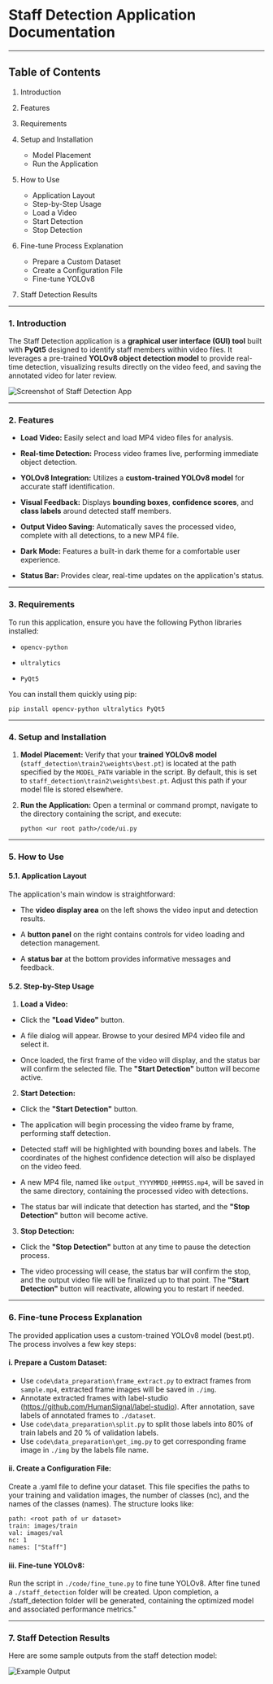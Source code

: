 # Staff Detection Application Documentation

---

## Table of Contents
1. Introduction

2. Features

3. Requirements

4. Setup and Installation
    - Model Placement
    - Run the Application

5. How to Use
    - Application Layout
    - Step-by-Step Usage
    - Load a Video
    - Start Detection
    - Stop Detection

6. Fine-tune Process Explanation
    - Prepare a Custom Dataset
    - Create a Configuration File
    - Fine-tune YOLOv8

7. Staff Detection Results
---

### 1. Introduction

The Staff Detection application is a **graphical user interface (GUI) tool** built with **PyQt5** designed to identify staff members within video files. It leverages a pre-trained **YOLOv8 object detection model** to provide real-time detection, visualizing results directly on the video feed, and saving the annotated video for later review.

![Screenshot of Staff Detection App](./Staff%20Detection%20App%20Screenshot.png)

---

### 2. Features

* **Load Video:** Easily select and load MP4 video files for analysis.

* **Real-time Detection:** Process video frames live, performing immediate object detection.

* **YOLOv8 Integration:** Utilizes a **custom-trained YOLOv8 model** for accurate staff identification.

* **Visual Feedback:** Displays **bounding boxes**, **confidence scores**, and **class labels** around detected staff members.

* **Output Video Saving:** Automatically saves the processed video, complete with all detections, to a new MP4 file.

* **Dark Mode:** Features a built-in dark theme for a comfortable user experience.

* **Status Bar:** Provides clear, real-time updates on the application's status.

---

### 3. Requirements

To run this application, ensure you have the following Python libraries installed:

* `opencv-python`

* `ultralytics`

* `PyQt5`

You can install them quickly using pip:
```
pip install opencv-python ultralytics PyQt5
```

---

### 4. Setup and Installation

1. **Model Placement:** Verify that your **trained YOLOv8 model** (`staff_detection\train2\weights\best.pt`) is located at the path specified by the `MODEL_PATH` variable in the script. By default, this is set to `staff_detection\train2\weights\best.pt`. Adjust this path if your model file is stored elsewhere.

3. **Run the Application:** Open a terminal or command prompt, navigate to the directory containing the script, and execute:
    ```
    python <ur root path>/code/ui.py
    ```

---

### 5. How to Use

#### 5.1. Application Layout

The application's main window is straightforward:

* The **video display area** on the left shows the video input and detection results.

* A **button panel** on the right contains controls for video loading and detection management.

* A **status bar** at the bottom provides informative messages and feedback.

#### 5.2. Step-by-Step Usage

1. **Load a Video:**

* Click the **"Load Video"** button.

* A file dialog will appear. Browse to your desired MP4 video file and select it.

* Once loaded, the first frame of the video will display, and the status bar will confirm the selected file. The **"Start Detection"** button will become active.

2. **Start Detection:**

* Click the **"Start Detection"** button.

* The application will begin processing the video frame by frame, performing staff detection.

* Detected staff will be highlighted with bounding boxes and labels. The coordinates of the highest confidence detection will also be displayed on the video feed.

* A new MP4 file, named like `output_YYYYMMDD_HHMMSS.mp4`, will be saved in the same directory, containing the processed video with detections.

* The status bar will indicate that detection has started, and the **"Stop Detection"** button will become active.

3. **Stop Detection:**

* Click the **"Stop Detection"** button at any time to pause the detection process.

* The video processing will cease, the status bar will confirm the stop, and the output video file will be finalized up to that point. The **"Start Detection"** button will reactivate, allowing you to restart if needed.

---

### 6. Fine-tune Process Explanation
The provided application uses a custom-trained YOLOv8 model (best.pt). The process involves a few key steps:

#### i. Prepare a Custom Dataset:
- Use `code\data_preparation\frame_extract.py` to extract frames from `sample.mp4`, extracted frame images will be saved in `./img`.
- Annotate extracted frames with label-studio (https://github.com/HumanSignal/label-studio). After annotation, save labels of annotated frames to `./dataset`.
- Use `code\data_preparation\split.py` to split those labels into 80% of train labels and 20 % of validation labels.
- Use `code\data_preparation\get_img.py` to get corresponding frame image in `./img` by the labels file name.

#### ii. Create a Configuration File:
Create a .yaml file to define your dataset. This file specifies the paths to your training and validation images, the number of classes (nc), and the names of the classes (names). The structure looks like:
```
path: <root path of ur dataset>
train: images/train
val: images/val
nc: 1
names: ["Staff"]
```

#### iii. Fine-tune YOLOv8:
Run the script in `./code/fine_tune.py` to fine tune YOLOv8. After fine tuned a `./staff_detection` folder will be created. Upon completion, a ./staff_detection folder will be generated, containing the optimized model and associated performance metrics."

---

### 7. Staff Detection Results
Here are some sample outputs from the staff detection model:

![Example Output](staff_detection\train22\val_batch0_pred.jpg)

